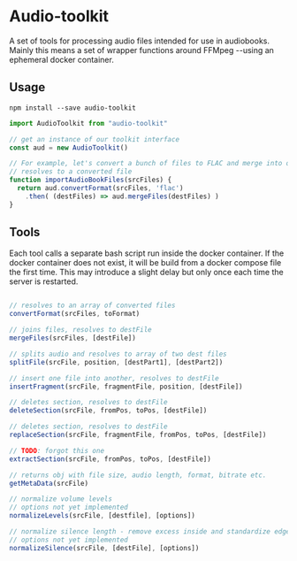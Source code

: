 # Audio-toolkit

A set of tools for processing audio files intended for use in audiobooks. Mainly this means a set of wrapper functions around FFMpeg --using an ephemeral docker container.

## Usage

``` npm install --save audio-toolkit ```

```javascript
import AudioToolkit from "audio-toolkit"

// get an instance of our toolkit interface
const aud = new AudioToolkit()

// For example, let's convert a bunch of files to FLAC and merge into one
// resolves to a converted file
function importAudioBookFiles(srcFiles) {
  return aud.convertFormat(srcFiles, 'flac')
    .then( (destFiles) => aud.mergeFiles(destFiles) )
}
```

## Tools

Each tool calls a separate bash script run inside the docker
container. If the docker container does not exist, it will be build from
a docker compose file the first time. This may introduce a slight delay
but only once each time the server is restarted.

```javascript

// resolves to an array of converted files
convertFormat(srcFiles, toFormat)

// joins files, resolves to destFile
mergeFiles(srcFiles, [destFile])

// splits audio and resolves to array of two dest files
splitFile(srcFile, position, [destPart1], [destPart2])

// insert one file into another, resolves to destFile  
insertFragment(srcFile, fragmentFile, position, [destFile])

// deletes section, resolves to destFile
deleteSection(srcFile, fromPos, toPos, [destFile])

// deletes section, resolves to destFile
replaceSection(srcFile, fragmentFile, fromPos, toPos, [destFile])

// TODO: forgot this one
extractSection(srcFile, fromPos, toPos, [destFile])

// returns obj with file size, audio length, format, bitrate etc.
getMetaData(srcFile)

// normalize volume levels
// options not yet implemented
normalizeLevels(srcFile, [destfile], [options])

// normalize silence length - remove excess inside and standardize edges
// options not yet implemented
normalizeSilence(srcFile, [destFile], [options])   


```
